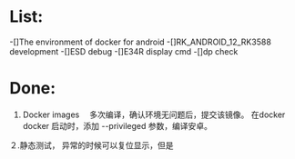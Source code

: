 # List:
-[]The environment of docker  for android
-[]RK_ANDROID_12_RK3588 development 
-[]ESD debug
-[]E34R display cmd
-[]dp check

# Done:
1. Docker images　
多次编译，确认环境无问题后，提交该镜像。
在docker
docker 启动时，添加 --privileged 参数，编译安卓。

２.静态测试，
异常的时候可以复位显示，但是